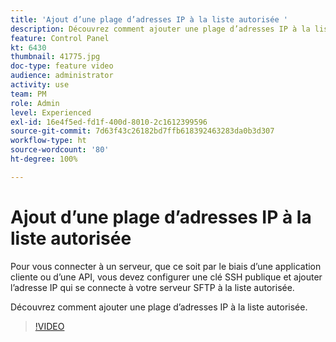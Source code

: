 ```yaml
---
title: 'Ajout d’une plage d’adresses IP à la liste autorisée '
description: Découvrez comment ajouter une plage d’adresses IP à la liste autorisée.
feature: Control Panel
kt: 6430
thumbnail: 41775.jpg
doc-type: feature video
audience: administrator
activity: use
team: PM
role: Admin
level: Experienced
exl-id: 16e4f5ed-fd1f-400d-8010-2c1612399596
source-git-commit: 7d63f43c26182bd7ffb618392463283da0b3d307
workflow-type: ht
source-wordcount: '80'
ht-degree: 100%

---
```


# Ajout d’une plage d’adresses IP à la liste autorisée

Pour vous connecter à un serveur, que ce soit par le biais d’une application cliente ou d’une API, vous devez configurer une clé SSH publique et ajouter l’adresse IP qui se connecte à votre serveur SFTP à la liste autorisée.

Découvrez comment ajouter une plage d’adresses IP à la liste autorisée.

>[!VIDEO](https://video.tv.adobe.com/v/41775?quality=12)
